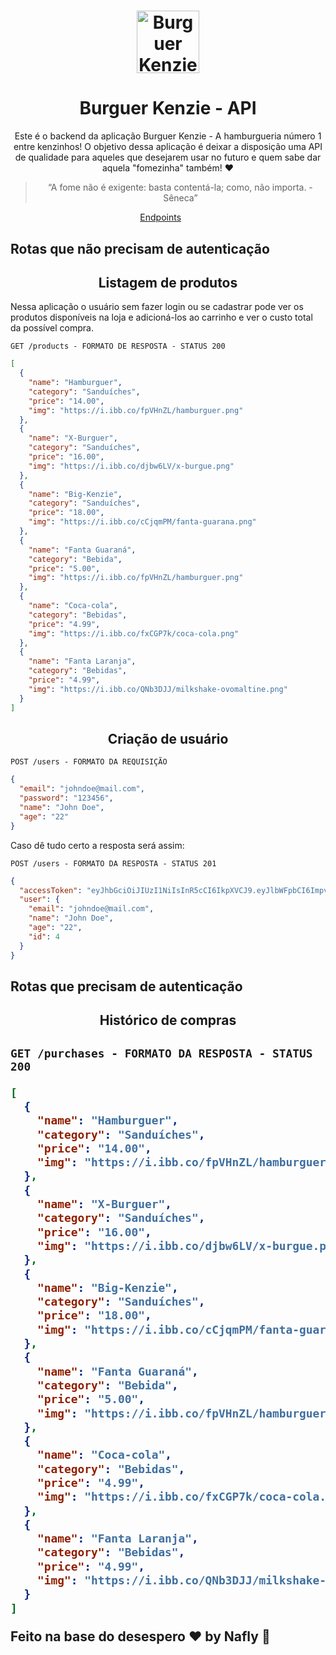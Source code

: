 <h1 align="center">
  <img alt="Burguer Kenzie" title="BurguerKenzie" src="https://kenzie.com.br/images/logoblue.svg" width="100px" />
</h1>

<h1 align="center">
  Burguer Kenzie - API
</h1>

<p align = "center">
Este é o backend da aplicação Burguer Kenzie - A hamburgueria número 1 entre kenzinhos! O objetivo dessa aplicação é deixar a disposição uma API de qualidade para aqueles que desejarem usar no futuro e quem sabe dar aquela "fomezinha" também! ♥
</p>

<blockquote align="center">“A fome não é exigente: basta contentá-la; como, não importa. - Sêneca”</blockquote>

<p align="center">
  <a href="#endpoints">Endpoints</a>&nbsp;&nbsp;&nbsp;&nbsp;&nbsp;&nbsp;
</p>

## Rotas que não precisam de autenticação

<h2 align ='center'> Listagem de produtos </h2>

Nessa aplicação o usuário sem fazer login ou se cadastrar pode ver os produtos disponíveis na loja e adicioná-los ao carrinho e ver o custo total da possível compra.

`GET /products - FORMATO DE RESPOSTA - STATUS 200`

```json
[
  {
    "name": "Hamburguer",
    "category": "Sanduíches",
    "price": "14.00",
    "img": "https://i.ibb.co/fpVHnZL/hamburguer.png"
  },
  {
    "name": "X-Burguer",
    "category": "Sanduíches",
    "price": "16.00",
    "img": "https://i.ibb.co/djbw6LV/x-burgue.png"
  },
  {
    "name": "Big-Kenzie",
    "category": "Sanduíches",
    "price": "18.00",
    "img": "https://i.ibb.co/cCjqmPM/fanta-guarana.png"
  },
  {
    "name": "Fanta Guaraná",
    "category": "Bebida",
    "price": "5.00",
    "img": "https://i.ibb.co/fpVHnZL/hamburguer.png"
  },
  {
    "name": "Coca-cola",
    "category": "Bebidas",
    "price": "4.99",
    "img": "https://i.ibb.co/fxCGP7k/coca-cola.png"
  },
  {
    "name": "Fanta Laranja",
    "category": "Bebidas",
    "price": "4.99",
    "img": "https://i.ibb.co/QNb3DJJ/milkshake-ovomaltine.png"
  }
]
```

<h2 align="center"> Criação de usuário </h2>

`POST /users - FORMATO DA REQUISIÇÃO`

```json
{
  "email": "johndoe@mail.com",
  "password": "123456",
  "name": "John Doe",
  "age": "22"
}
```

Caso dê tudo certo a resposta será assim:

`POST /users - FORMATO DA RESPOSTA - STATUS 201`

```json
{
  "accessToken": "eyJhbGciOiJIUzI1NiIsInR5cCI6IkpXVCJ9.eyJlbWFpbCI6ImpvaG5kb2VAbWFpbC5jb20iLCJpYXQiOjE2MzU5MDA4MDMsImV4cCI6MTYzNTkwNDQwMywic3ViIjoiNCJ9.s-RD3MuShGlbLWn2ZwGxLCyt2i03n7hCtTDKmo06MFA",
  "user": {
    "email": "johndoe@mail.com",
    "name": "John Doe",
    "age": "22",
    "id": 4
  }
}
```

## Rotas que precisam de autenticação

<h2 align="center">Histórico de compras<h2>

`GET /purchases - FORMATO DA RESPOSTA - STATUS 200`

```json
[
  {
    "name": "Hamburguer",
    "category": "Sanduíches",
    "price": "14.00",
    "img": "https://i.ibb.co/fpVHnZL/hamburguer.png"
  },
  {
    "name": "X-Burguer",
    "category": "Sanduíches",
    "price": "16.00",
    "img": "https://i.ibb.co/djbw6LV/x-burgue.png"
  },
  {
    "name": "Big-Kenzie",
    "category": "Sanduíches",
    "price": "18.00",
    "img": "https://i.ibb.co/cCjqmPM/fanta-guarana.png"
  },
  {
    "name": "Fanta Guaraná",
    "category": "Bebida",
    "price": "5.00",
    "img": "https://i.ibb.co/fpVHnZL/hamburguer.png"
  },
  {
    "name": "Coca-cola",
    "category": "Bebidas",
    "price": "4.99",
    "img": "https://i.ibb.co/fxCGP7k/coca-cola.png"
  },
  {
    "name": "Fanta Laranja",
    "category": "Bebidas",
    "price": "4.99",
    "img": "https://i.ibb.co/QNb3DJJ/milkshake-ovomaltine.png"
  }
]
```

Feito na base do desespero ♥ by Nafly :wave:
